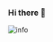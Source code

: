 ### Hi there 👋

![info](https://github-readme-stats.vercel.app/api?username=ThatcherChen&show_icons=true&count_private=true&hide=prs&theme=merko)

